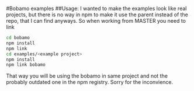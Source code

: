 #Bobamo examples
##Usage:
I wanted to make the examples look like real projects, but there is no way in npm to make it use the parent instead of the
repo, that I can find anyways.  So when working from MASTER you need to link

```bash
cd bobamo
npm install
npm link
cd examples/<example project>
npm install
npm link bobamo

````

That way you will be using the bobamo in same project and not the probably outdated one in the npm registry.  Sorry
for the inconvience.
